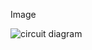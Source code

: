 Image

![circuit diagram](https://github.com/meshram-aniket/Lifi-Project/assets/114858421/2296948b-e773-40a9-a404-bd727c65efe5)
